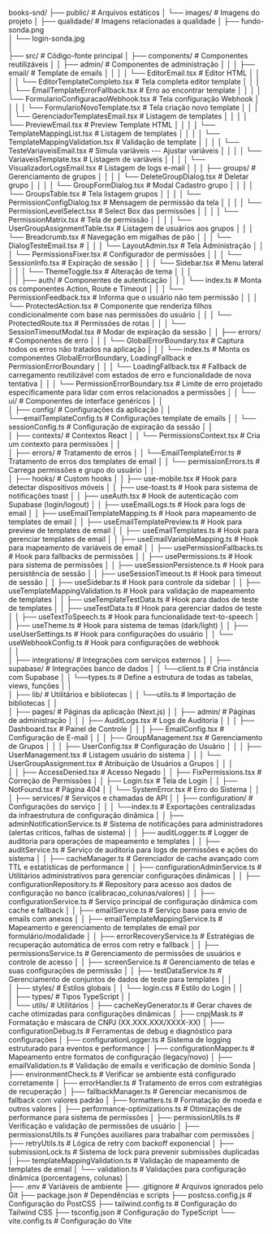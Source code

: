 <!------------------------------------------------------------------------------------
   Add Rules to this file or a short description and have Kiro refine them for you:   
-------------------------------------------------------------------------------------> 
books-snd/
├── public/                     						# Arquivos estáticos
│   └── images/                 						# Imagens do projeto
│       ├── qualidade/          						# Imagens relacionadas a qualidade
│       ├── fundo-sonda.png			
│       └── login-sonda.jpg			
│			
├── src/                        						# Código-fonte principal
│   ├── components/             						# Componentes reutilizáveis
│   │   ├── admin/              						# Componentes de administração
│   │   │   ├── email/ 									# Template de emails
│   │   │   │   └── EditorEmail.tsx						# Editor HTML
│   │   │   │   └── EditorTemplateCompleto.tsx			# Tela completa editor template
│   │   │   │   └── EmailTemplateErrorFallback.tsx		# Erro ao encontrar template
│   │   │   │   └── FormularioConfiguracaoWebhook.tsx	# Tela configuração Webhook
│   │   │   │   └── FormularioNovoTemplate.tsx			# Tela criação novo template
│   │   │   │   └── GerenciadorTemplatesEmail.tsx		# Listagem de templates
│   │   │   │   └── PreviewEmail.tsx					# Preview Template HTML
│   │   │   │   └── TemplateMappingList.tsx				# Listagem de templates
│   │   │   │   └── TemplateMappingValidation.tsx		# Validação de template
│   │   │   │   └── TesteVariaveisEmail.tsx				# Simula variáveis --- Ajustar variáveis
│   │   │   │   └── VariaveisTemplate.tsx				# Listagem de variáveis
│   │   │   │   └── VisualizadorLogsEmail.tsx			# Listagem de logs e-mail
│   │   │   ├── groups/         						# Gerenciamento de grupos
│   │   │   │   └── DeleteGroupDialog.tsx				# Deletar grupo
│   │   │   │   └── GroupFormDialog.tsx					# Modal Cadastro grupo
│   │   │   │   └── GroupsTable.tsx						# Tela listagem grupos
│   │   │   │   └── PermissionConfigDialog.tsx			# Mensagem de permissão da tela
│   │   │   │   └── PermissionLevelSelect.tsx			# Select Box das permissões
│   │   │   │   └── PermissionMatrix.tsx				# Tela de permissão
│   │   │   │   └── UserGroupAssignmentTable.tsx		# Listagem de usuários aos grupos
│   │   │   └── Breadcrumb.tsx  						# Navegação em migalhas de pão
│   │   │   └── DialogTesteEmail.tsx 					# 
│   │   │   └── LayoutAdmin.tsx							# Tela Administração
│   │   │   └── PermissionsFixer.tsx  					# Configurador de permissões
│   │   │   └── SessionInfo.tsx  						# Expiração de sessão
│   │   │   └── Sidebar.tsx  							# Menu lateral
│   │   │   └── ThemeToggle.tsx  						# Alteração de tema
│   │   │			
│   │   ├── auth/               						# Componentes de autenticação
│   │   │   └── index.ts								# Monta os componentes Action, Route e Timeout
│   │   │   └── PermissionFeedback.tsx					# Informa que o usuário não tem permissão
│   │   │   └── ProtectedAction.tsx						# Componente que renderiza filhos condicionalmente com base nas permissões do usuário
│   │   │   └── ProtectedRoute.tsx						# Permissóes de rotas
│   │   │   └── SessionTimeoutModal.tsx					# Modar de expiração da sessão
│   │   ├── errors/             						# Componentes de erro
│   │   │   └── GlobalErrorBoundary.tsx					# Captura todos os erros não tratados na aplicação
│   │   │   └── index.ts								# Monta os componentes GlobalErrorBoundary, LoadingFallback e PermissionErrorBoundary
│   │   │   └── LoadingFallback.tsx						# Fallback de carregamento reutilizável com estados de erro e funcionalidade de nova tentativa
│   │   │   └── PermissionErrorBoundary.tsx				# Limite de erro projetado especificamente para lidar com erros relacionados a permissões
│   │   └── ui/                 						# Componentes de interface genéricos
│   │				
│   ├── config/                 						# Configurações da aplicação
│   │   └──emailTemplateConfig.ts						# Configurações template de emails
│   │   └── sessionConfig.ts							# Configuração de expiração da sessão
│   │				
│   ├── contexts/               						# Contextos React
│   │   └── PermissionsContext.tsx						# Cria um contexto para permissões
│   │				
│   ├── errors/                 						# Tratamento de erros
│   │   └──EmailTemplateError.ts						# Tratamento de erros dos templates de email
│   │   └── permissionErrors.ts							# Carrega permissões e grupo do usuário
│   │				
│   ├── hooks/                                   		# Custom hooks
│   │   ├── use-mobile.tsx                       		# Hook para detectar dispositivos móveis
│   │   ├── use-toast.ts                         		# Hook para sistema de notificações toast
│   │   ├── useAuth.tsx                          		# Hook de autenticação com Supabase (login/logout)
│   │   ├── useEmailLogs.ts                      		# Hook para logs de email
│   │   ├── useEmailTemplateMapping.ts           		# Hook para mapeamento de templates de email
│   │   ├── useEmailTemplatePreview.ts           		# Hook para preview de templates de email
│   │   ├── useEmailTemplates.ts                 		# Hook para gerenciar templates de email
│   │   ├── useEmailVariableMapping.ts           		# Hook para mapeamento de variáveis de email
│   │   ├── usePermissionFallbacks.ts            		# Hook para fallbacks de permissões
│   │   ├── usePermissions.ts                    		# Hook para sistema de permissões
│   │   ├── useSessionPersistence.ts             		# Hook para persistência de sessão
│   │   ├── useSessionTimeout.ts                 		# Hook para timeout de sessão
│   │   ├── useSidebar.ts                        		# Hook para controle da sidebar
│   │   ├── useTemplateMappingValidation.ts      		# Hook para validação de mapeamento de templates
│   │   ├── useTemplateTestData.ts               		# Hook para dados de teste de templates
│   │   ├── useTestData.ts                       		# Hook para gerenciar dados de teste
│   │   ├── useTextToSpeech.ts                   		# Hook para funcionalidade text-to-speech
│   │   ├── useTheme.ts                          		# Hook para sistema de temas (dark/light)
│   │   ├── useUserSettings.ts                   		# Hook para configurações do usuário
│   │   └── useWebhookConfig.ts                  		# Hook para configurações de webhook     				
│   │				
│   ├── integrations/           						# Integrações com serviços externos
│   │   ├── supabase/									# Integrações banco de dados
│   │       └──client.ts								# Cria instância com Supabase
│	 │       └──types.ts									# Define a estrutura de todas as tabelas, views, funções
│   │				
│   ├── lib/                    						# Utilitários e bibliotecas
│	 │   └──utils.ts										# Importação de bibliotecas
│   │				
│   ├── pages/                  						# Páginas da aplicação (Next.js)
│   │   ├── admin/              						# Páginas de administração
│   │   │   ├── AuditLogs.tsx           				# Logs de Auditoria
│   │   │   ├── Dashboard.tsx           				# Painel de Controle
│   │   │   ├── EmailConfig.tsx         				# Configuração de E-mail
│   │   │   ├── GroupManagement.tsx     				# Gerenciamento de Grupos
│   │   │   ├── UserConfig.tsx          				# Configuração do Usuário
│   │   │   ├── UserManagement.tsx						# Listagem usuário do sistema
│   │   │   └── UserGroupAssignment.tsx 				# Atribuição de Usuários a Grupos
│   │   │				
│   │   ├── AccessDenied.tsx    						# Acesso Negado
│   │   ├── FixPermissions.tsx  						# Correção de Permissões
│   │   ├── Login.tsx           						# Tela de Login
│   │   ├── NotFound.tsx        						# Página 404
│   │   └── SystemError.tsx     						# Erro do Sistema
│   │				
│   ├── services/               						# Serviços e chamadas de API
│   │   ├── configuration/      						# Configurações do serviço
│   │   │   └──index.ts									# Exportações centralizadas da infraestrutura de configuração dinâmica
│   │   ├── adminNotificationService.ts       			# Sistema de notificações para administradores (alertas críticos, falhas de sistema)
│   │   ├── auditLogger.ts            					# Logger de auditoria para operações de mapeamento e templates
│   │   ├── auditService.ts            					# Serviço de auditoria para logs de permissões e ações do sistema
│   │   ├── cacheManager.ts            					# Gerenciador de cache avançado com TTL e estatísticas de performance
│   │   ├── configurationAdminService.ts       			# Utilitários administrativos para gerenciar configurações dinâmicas
│   │   ├── configurationRepository.ts       			# Repository para acesso aos dados de configuração no banco (calibracao_colunas/valores)
│   │   ├── configurationService.ts       				# Serviço principal de configuração dinâmica com cache e fallback
│   │   ├── emailService.ts            					# Serviço base para envio de emails com anexos
│   │   ├── emailTemplateMappingService.ts       		# Mapeamento e gerenciamento de templates de email por formulário/modalidade
│   │   ├── errorRecoveryService.ts       				# Estratégias de recuperação automática de erros com retry e fallback
│   │   ├── permissionsService.ts       				# Gerenciamento de permissões de usuários e controle de acesso
│   │   ├── screenService.ts            				# Gerenciamento de telas e suas configurações de permissão
│   │   ├── testDataService.ts            				# Gerenciamento de conjuntos de dados de teste para templates
│   │				
│   ├── styles/                 						# Estilos globais
│   │   └── login.css 									# Estilo do Login
│   │				
│   ├── types/                  						# Tipos TypeScript
│   │				
│   └── utils/                  						# Utilitários
│       ├── cacheKeyGenerator.ts       					# Gerar chaves de cache otimizadas para configurações dinâmicas
│       ├── cnpjMask.ts            						# Formatação e máscara de CNPJ (XX.XXX.XXX/XXXX-XX)
│       ├── configurationDebug.ts      					# Ferramentas de debug e diagnóstico para configurações
│       ├── configurationLogger.ts     					# Sistema de logging estruturado para eventos e performance
│       ├── configurationMapper.ts     					# Mapeamento entre formatos de configuração (legacy/novo)
│       ├── emailValidation.ts         					# Validação de emails e verificação de domínio Sonda
│       ├── environmentCheck.ts        					# Verificar se ambiente está configurado corretamente
│       ├── errorHandler.ts           					# Tratamento de erros com estratégias de recuperação
│       ├── fallbackManager.ts         					# Gerenciar mecanismos de fallback com valores padrão
│       ├── formatters.ts             					# Formatação de moeda e outros valores
│       ├── performance-optimizations.ts				# Otimizações de performance para sistema de permissões
│       ├── permissionUtils.ts         					# Verificação e validação de permissões de usuário
│       ├── permissionsUtils.ts        					# Funções auxiliares para trabalhar com permissões
│       ├── retryUtils.ts             					# Lógica de retry com backoff exponencial
│       ├── submissionLock.ts          					# Sistema de lock para prevenir submissões duplicadas
│       ├── templateMappingValidation.ts				# Validação de mapeamento de templates de email
│       └── validation.ts             					# Validações para configuração dinâmica (porcentagens, colunas)
│				
├── .env                       							# Variáveis de ambiente
├── .gitignore                 							# Arquivos ignorados pelo Git
├── package.json               							# Dependências e scripts
├── postcss.config.js          							# Configuração do PostCSS
├── tailwind.config.ts         							# Configuração do Tailwind CSS
├── tsconfig.json              							# Configuração do TypeScript
└── vite.config.ts            							# Configuração do Vite